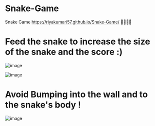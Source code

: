 # Snake-Game
Snake Game
https://riyakumari57.github.io/Snake-Game/ 👀👾🐍🐍
<!-- 
![image](https://user-images.githubusercontent.com/65845230/128610228-b3838b5c-f40f-451c-b671-adba1a3fc36a.png) -->

<h1>Feed the snake to increase the size of the snake and the score :)</h1>

![image](https://user-images.githubusercontent.com/65845230/128610306-b5bcd7b3-bc12-4c85-9833-c39dec83dda1.png)


![image](https://user-images.githubusercontent.com/65845230/128610275-826b6d39-f32d-415b-992a-f3fb98221b0c.png)

<h1>Avoid Bumping into the wall and to the snake's body !</h1>

![image](https://user-images.githubusercontent.com/65845230/128610316-aaa3c39e-d331-4b1e-bb17-6ce943ea0492.png)


